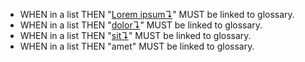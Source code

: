 -   WHEN in a list THEN "[Lorem ipsum↴][1]" MUST be linked to glossary.
-   WHEN in a list THEN "[dolor↴][2]" MUST be linked to glossary.
-   WHEN in a list THEN "[sit↴][3]" MUST be linked to glossary.
-   WHEN in a list THEN "amet" MUST be linked to glossary.

[1]: ../glossary.md#lorem-ipsum

[2]: ../glossary.md#dolor

[3]: ../glossary.md#sit
